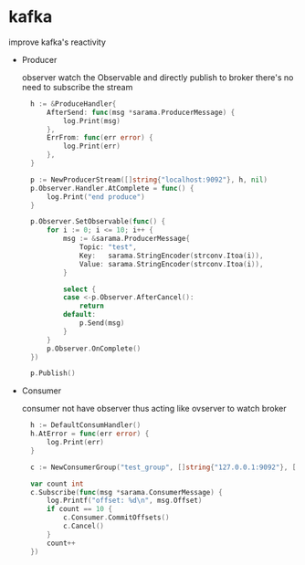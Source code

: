 # kafka
improve kafka's reactivity

* Producer

  observer watch the Observable and directly publish to broker
  there's no need to subscribe the stream
  ```go
	h := &ProduceHandler{
		AfterSend: func(msg *sarama.ProducerMessage) {
			log.Print(msg)
		},
		ErrFrom: func(err error) {
			log.Print(err)
		},
	}

	p := NewProducerStream([]string{"localhost:9092"}, h, nil)
	p.Observer.Handler.AtComplete = func() {
		log.Print("end produce")
	}

	p.Observer.SetObservable(func() {
		for i := 0; i <= 10; i++ {
			msg := &sarama.ProducerMessage{
				Topic: "test",
				Key:   sarama.StringEncoder(strconv.Itoa(i)),
				Value: sarama.StringEncoder(strconv.Itoa(i)),
			}

			select {
			case <-p.Observer.AfterCancel():
				return
			default:
				p.Send(msg)
			}
		}
		p.Observer.OnComplete()
	})

	p.Publish()
  ```
* Consumer

  consumer not have observer thus acting like ovserver to watch broker
  ```go
	h := DefaultConsumHandler()
	h.AtError = func(err error) {
		log.Print(err)
	}

	c := NewConsumerGroup("test_group", []string{"127.0.0.1:9092"}, []string{"test"}, h)

	var count int
	c.Subscribe(func(msg *sarama.ConsumerMessage) {
		log.Printf("offset: %d\n", msg.Offset)
		if count == 10 {
			c.Consumer.CommitOffsets()
			c.Cancel()
		}
		count++
	})
  ```
